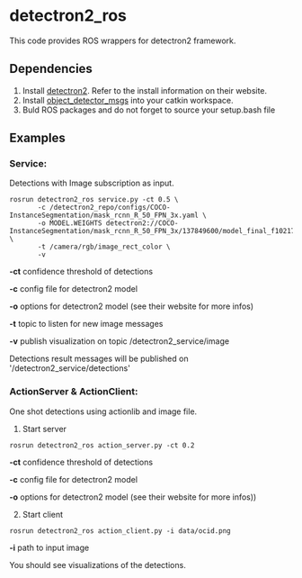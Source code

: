 # detectron2_ros

This code provides ROS wrappers for detectron2 framework.

## Dependencies
1. Install [detectron2](https://github.com/facebookresearch/detectron2). 
   Refer to the install information on their website.
2. Install [object_detector_msgs](https://rgit.acin.tuwien.ac.at/msuchi/object_detector_msgs) into your catkin workspace.
3. Buld ROS packages and do not forget to source your setup.bash file

## Examples
### Service:
Detections with Image subscription as input.
```
rosrun detectron2_ros service.py -ct 0.5 \
       -c /detectron2_repo/configs/COCO-InstanceSegmentation/mask_rcnn_R_50_FPN_3x.yaml \
       -o MODEL.WEIGHTS detectron2://COCO-InstanceSegmentation/mask_rcnn_R_50_FPN_3x/137849600/model_final_f10217.pkl \
       -t /camera/rgb/image_rect_color \
       -v 
```  
**-ct**  confidence threshold of detections

**-c**   config file for detectron2 model

**-o**   options for detectron2 model (see their website for more infos)
 
**-t**   topic to listen for new image messages 

**-v**   publish visualization on topic /detectron2_service/image

Detections result messages will be published on '/detectron2_service/detections'


### ActionServer & ActionClient:
One shot detections using actionlib and image file.
1. Start server
```
rosrun detectron2_ros action_server.py -ct 0.2
```
**-ct**  confidence threshold of detections

**-c**   config file for detectron2 model

**-o**   options for detectron2 model (see their website for more infos))

2. Start client
```
rosrun detectron2_ros action_client.py -i data/ocid.png
```
**-i**  path to input image

You should see visualizations of the detections.
